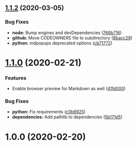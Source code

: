 ## [1.1.2](https://github.com/jrappen/sublime-print/compare/1.1.0...1.1.2) (2020-03-05)

### Bug Fixes

* **node:** Bump engines and devDependencies ([766b716](https://github.com/jrappen/sublime-print/commit/766b7168a181afea604962866fe2d99260bf1ef4))
* **github:** Move CODEOWNERS file to subdirectory ([8bacc29](https://github.com/jrappen/sublime-print/commit/8bacc2908547c0ac1d806f40ccd3e3f733f10624))
* **python:** mdpopups deprecated options ([cb71772](https://github.com/jrappen/sublime-print/commit/cb7177291fe665291f25250247a5a605a112cf52))

# [1.1.0](https://github.com/jrappen/sublime-print/compare/1.0.0...1.1.0) (2020-02-21)

### Features

* Enable browser preview for Markdown as well ([41fd000](https://github.com/jrappen/sublime-print/commit/41fd000e8e3c711fff2f16ea8cd6b09b428d9f40))

### Bug Fixes

* **python:** Fix requirements ([c0b6925](https://github.com/jrappen/sublime-print/commit/c0b69256a6ab2a359fa05968ebebce1390bc3496))
* **dependencies:** Add pathlib to dependencies ([5b171d5](https://github.com/jrappen/sublime-print/commit/5b171d5e77d27a6e0322fb1838aef23e0744aca4))

# 1.0.0 (2020-02-20)
